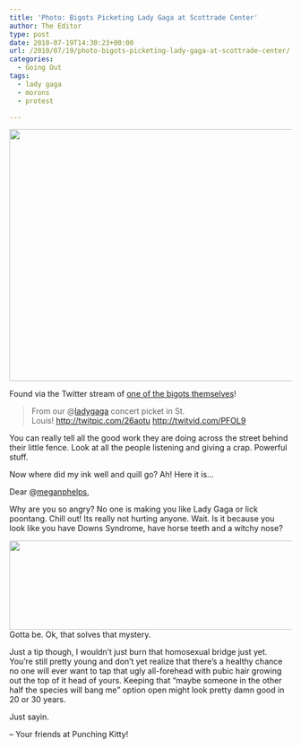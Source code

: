 ```yaml
---
title: 'Photo: Bigots Picketing Lady Gaga at Scottrade Center'
author: The Editor
type: post
date: 2010-07-19T14:30:23+00:00
url: /2010/07/19/photo-bigots-picketing-lady-gaga-at-scottrade-center/
categories:
  - Going Out
tags:
  - lady gaga
  - morons
  - protest

---
```

<a rel="attachment wp-att-5659" href="http://punchingkitty.com/2010/07/19/photo-bigots-picketing-lady-gaga-at-scottrade-center/attachment/131508786/"><img class="aligncenter size-full wp-image-5659" title="131508786" src="http://media.punchingkitty.com/wordpress/2010/07/131508786.jpg" alt="" width="600" height="450" /></a>

Found via the Twitter stream of <a href="http://twitter.com/meganphelps/status/18803099218" target="_blank">one of the bigots themselves</a>!

> From our @<a rel="nofollow" href="http://twitter.com/ladygaga">ladygaga</a> concert picket in St. Louis! <a rel="nofollow" href="http://twitpic.com/26aotu" target="_blank">http://twitpic.com/26aotu</a> <a rel="nofollow" href="http://twitvid.com/PFOL9" target="_blank">http://twitvid.com/PFOL9</a>

You can really tell all the good work they are doing across the street behind their little fence. Look at all the people listening and giving a crap. Powerful stuff.

Now where did my ink well and quill go? Ah! Here it is&#8230;

Dear @<a href="http://twitter.com/meganphelps" target="_blank">meganphelps</a>,

Why are you so angry? No one is making you like Lady Gaga or lick poontang. Chill out! Its really not hurting anyone. Wait. Is it because you look like you have Downs Syndrome, have horse teeth and a witchy nose?

<a rel="attachment wp-att-5662" href="http://punchingkitty.com/2010/07/19/photo-bigots-picketing-lady-gaga-at-scottrade-center/meganphelpsladygagasigns1/"><img class="aligncenter size-full wp-image-5662" title="meganphelpsladygagasigns1" src="http://media.punchingkitty.com/wordpress/2010/07/meganphelpsladygagasigns1.jpg" alt="" width="510" height="159" /></a>Gotta be. Ok, that solves that mystery.

Just a tip though, I wouldn&#8217;t just burn that homosexual bridge just yet. You&#8217;re still pretty young and don&#8217;t yet realize that there&#8217;s a healthy chance no one will ever want to tap that ugly all-forehead with pubic hair growing out the top of it head of yours. Keeping that &#8220;maybe someone in the other half the species will bang me&#8221; option open might look pretty damn good in 20 or 30 years.

Just sayin.

&#8211; Your friends at Punching Kitty!